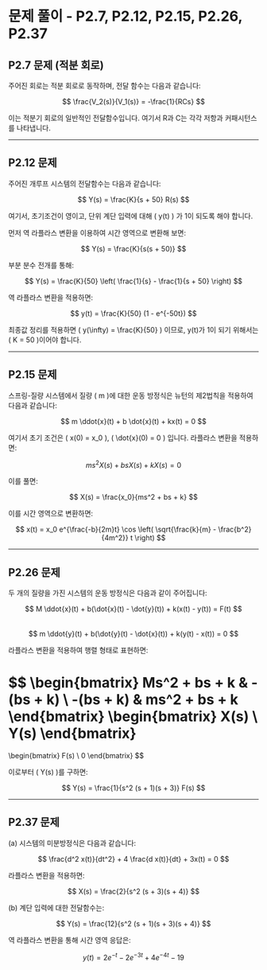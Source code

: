 
# 문제 풀이 - P2.7, P2.12, P2.15, P2.26, P2.37

## P2.7 문제 (적분 회로)

주어진 회로는 적분 회로로 동작하며, 전달 함수는 다음과 같습니다:

$$
\frac{V_2(s)}{V_1(s)} = -\frac{1}{RCs}
$$

이는 적분기 회로의 일반적인 전달함수입니다. 여기서 R과 C는 각각 저항과 커패시턴스를 나타냅니다.

---

## P2.12 문제

주어진 개루프 시스템의 전달함수는 다음과 같습니다:

$$ Y(s) = \frac{K}{s + 50} R(s) $$

여기서, 초기조건이 영이고, 단위 계단 입력에 대해 \( y(t) \) 가 1이 되도록 해야 합니다.

먼저 역 라플라스 변환을 이용하여 시간 영역으로 변환해 보면:

$$ Y(s) = \frac{K}{s(s + 50)} $$

부분 분수 전개를 통해:

$$ Y(s) = \frac{K}{50} \left( \frac{1}{s} - \frac{1}{s + 50} \right) $$

역 라플라스 변환을 적용하면:

$$ y(t) = \frac{K}{50} (1 - e^{-50t}) $$

최종값 정리를 적용하면 \( y(\infty) = \frac{K}{50} \) 이므로, y(t)가 1이 되기 위해서는 \( K = 50 \)이어야 합니다.

---

## P2.15 문제

스프링-질량 시스템에서 질량 \( m \)에 대한 운동 방정식은 뉴턴의 제2법칙을 적용하여 다음과 같습니다:

$$ m \ddot{x}(t) + b \dot{x}(t) + kx(t) = 0 $$

여기서 초기 조건은 \( x(0) = x_0 \), \( \dot{x}(0) = 0 \) 입니다. 라플라스 변환을 적용하면:

$$ ms^2X(s) + bsX(s) + kX(s) = 0 $$

이를 풀면:

$$ X(s) = \frac{x_0}{ms^2 + bs + k} $$

이를 시간 영역으로 변환하면:

$$ x(t) = x_0 e^{\frac{-b}{2m}t} \cos \left( \sqrt{\frac{k}{m} - \frac{b^2}{4m^2}} t \right) $$

---

## P2.26 문제

두 개의 질량을 가진 시스템의 운동 방정식은 다음과 같이 주어집니다:

$$ M \ddot{x}(t) + b(\dot{x}(t) - \dot{y}(t)) + k(x(t) - y(t)) = F(t) $$  
$$ m \ddot{y}(t) + b(\dot{y}(t) - \dot{x}(t)) + k(y(t) - x(t)) = 0 $$

라플라스 변환을 적용하여 행렬 형태로 표현하면:

$$
\begin{bmatrix}
Ms^2 + bs + k & -(bs + k) \\
-(bs + k) & ms^2 + bs + k
\end{bmatrix}
\begin{bmatrix}
X(s) \\ Y(s)
\end{bmatrix}
=
\begin{bmatrix}
F(s) \\ 0
\end{bmatrix}
$$

이로부터 \( Y(s) \)를 구하면:

$$ Y(s) = \frac{1}{s^2 (s + 1)(s + 3)} F(s) $$

---

## P2.37 문제

(a) 시스템의 미분방정식은 다음과 같습니다:

$$ \frac{d^2 x(t)}{dt^2} + 4 \frac{d x(t)}{dt} + 3x(t) = 0 $$

라플라스 변환을 적용하면:

$$ X(s) = \frac{2}{s^2 (s + 3)(s + 4)} $$

(b) 계단 입력에 대한 전달함수는:

$$ Y(s) = \frac{12}{s^2 (s + 1)(s + 3)(s + 4)} $$

역 라플라스 변환을 통해 시간 영역 응답은:

$$ y(t) = 2e^{-t} - 2e^{-3t} + 4e^{-4t} - 19 $$
